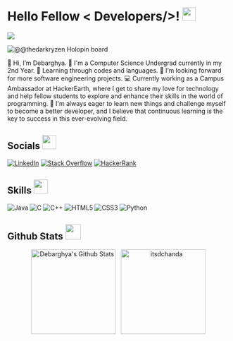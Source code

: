 <h1> Hello Fellow < Developers/>! <img src="https://raw.githubusercontent.com/MartinHeinz/MartinHeinz/master/wave.gif"
      width=30px> </h1>
<p align='center'>
</p>

<p>
  <a href="https://github.com/DenverCoder1/readme-typing-svg"><img
      src="https://readme-typing-svg.herokuapp.com?&font=IBM+Plex+Sans&color=abcdef&size=20&lines=Hello+there!;Welcome+to+my+GitHub+Profile!;I'm+a+Computer+Science+Undergrad" /></a>
</p>

![@@thedarkryzen Holopin board](https://holopin.io/api/user/board?user=thedarkryzen)

👋 Hi, I’m Debarghya.
💼 I'm a Computer Science Undergrad currently in my 2nd Year.
💬 Learning through codes and languages.
👯 I’m looking forward for more software engineering projects.
💻 Currently working as a Campus Ambassador at HackerEarth, where I get to share my love for technology and help fellow students to explore and enhance their skills in the world of programming.
🚀 I'm always eager to learn new things and challenge myself to become a better developer, and I believe that continuous learning is the key to success in this ever-evolving field.

<h2> Socials <img
    src="https://media2.giphy.com/media/QssGEmpkyEOhBCb7e1/giphy.gif?cid=ecf05e47a0n3gi1bfqntqmob8g9aid1oyj2wr3ds3mg700bl&rid=giphy.gif"
    width=32px> </h2>

[![LinkedIn](https://img.shields.io/badge/LinkedIn-0077B5?style=for-the-badge&logo=linkedin&logoColor=white)](https://www.linkedin.com/in/debarghya03/)
[![Stack Overflow](https://img.shields.io/badge/Stack_Overflow-FE7A16?style=for-the-badge&logo=stack-overflow&logoColor=white)](https://stackoverflow.com/users/19224723/debarghya-chanda)
[![HackerRank](https://img.shields.io/badge/-Hackerrank-2EC866?style=for-the-badge&logo=HackerRank&logoColor=white)](https://www.hackerrank.com/itsdchanda)


<h2> Skills <img
    src="https://media2.giphy.com/media/QssGEmpkyEOhBCb7e1/giphy.gif?cid=ecf05e47a0n3gi1bfqntqmob8g9aid1oyj2wr3ds3mg700bl&rid=giphy.gif"
    width=32px> </h2>

![Java](https://img.shields.io/badge/java-%23ED8B00.svg?style=for-the-badge&logo=java&logoColor=white)
![C](https://img.shields.io/badge/c-%2300599C.svg?style=for-the-badge&logo=c&logoColor=white)
![C++](https://img.shields.io/badge/c++-%2300599C.svg?style=for-the-badge&logo=c%2B%2B&logoColor=white)
![HTML5](https://img.shields.io/badge/html5-%23E34F26.svg?style=for-the-badge&logo=html5&logoColor=white)
![CSS3](https://img.shields.io/badge/css3-%231572B6.svg?style=for-the-badge&logo=css3&logoColor=white)
![Python](https://img.shields.io/badge/python-3670A0?style=for-the-badge&logo=python&logoColor=ffdd54)

  <h2> Github Stats <img
      src="https://i.pinimg.com/originals/65/c4/f4/65c4f452571be1261e9c623f7da488ac.gif" width=35px> </h2>

<p align="center">
      <a href="https://github.com/anuraghazra/github-readme-stats"><img alt="Debarghya's Github Stats"
          src="https://github-readme-stats.vercel.app/api?username=itsdchanda&show_icons=true&count_private=true&theme=algolia"
          height="192px" /></a>
      &nbsp;
      <img
        src="https://github-readme-stats.vercel.app/api/top-langs?username=itsdchanda&show_icons=true&locale=en&layout=compact&theme=algolia"
        alt="itsdchanda" height="192px" />
      <br />
    </p>
  </div>
</div>
